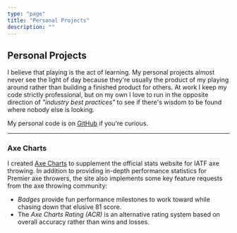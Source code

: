 ```yaml
---
type: "page"
title: "Personal Projects"
description: ""
---
```


## Personal Projects

I believe that playing is the act of learning. My personal projects almost never see the light of day because they're usually the product of my playing around rather than building a finished product for others. At work I keep my code strictly professional, but on my own I love to run in the opposite direction of *"industry best practices"* to see if there's wisdom to be found where nobody else is looking.

My personal code is on [GitHub](https://github.com/ZacharyGodfrey) if you're curious.

---

### Axe Charts

I created [Axe Charts](https://axecharts.com) to supplement the official stats website for IATF axe throwing. In addition to providing in-depth performance statistics for Premier axe throwers, the site also implements some key feature requests from the axe throwing community:

- *Badges* provide fun performance milestones to work toward while chasing down that elusive 81 score.
- The *Axe Charts Rating (ACR)* is an alternative rating system based on overall accuracy rather than wins and losses.